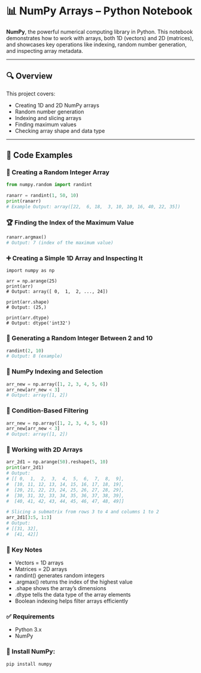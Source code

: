 # 📊 NumPy Arrays – Python Notebook

**NumPy**, the powerful numerical computing library in Python. This notebook demonstrates how to work with arrays, both 1D (vectors) and 2D (matrices), and showcases key operations like indexing, random number generation, and inspecting array metadata.

---

## 🔍 Overview

This project covers:

- Creating 1D and 2D NumPy arrays
- Random number generation
- Indexing and slicing arrays
- Finding maximum values
- Checking array shape and data type

---

## 📘 Code Examples

### 🎲 Creating a Random Integer Array

```python
from numpy.random import randint

ranarr = randint(1, 50, 10)
print(ranarr)
# Example Output: array([22,  6, 18,  3, 10, 10, 16, 40, 22, 35])
```

### 🏆 Finding the Index of the Maximum Value

```python
ranarr.argmax()
# Output: 7 (index of the maximum value)
```

### ➕ Creating a Simple 1D Array and Inspecting It
```
import numpy as np

arr = np.arange(25)
print(arr)
# Output: array([ 0,  1,  2, ..., 24])

print(arr.shape)
# Output: (25,)

print(arr.dtype)
# Output: dtype('int32')
```

### 🎯 Generating a Random Integer Between 2 and 10

```python
randint(2, 10)
# Output: 8 (example)
```

### 🔢 NumPy Indexing and Selection
```python
arr_new = np.array([1, 2, 3, 4, 5, 6])
arr_new[arr_new < 3]
# Output: array([1, 2])
```
### 🧮 Condition-Based Filtering
```python
arr_new = np.array([1, 2, 3, 4, 5, 6])
arr_new[arr_new < 3]
# Output: array([1, 2])
```
### 🧩 Working with 2D Arrays
```python
arr_2d1 = np.arange(50).reshape(5, 10)
print(arr_2d1)
# Output:
# [[ 0,  1,  2,  3,  4,  5,  6,  7,  8,  9],
#  [10, 11, 12, 13, 14, 15, 16, 17, 18, 19],
#  [20, 21, 22, 23, 24, 25, 26, 27, 28, 29],
#  [30, 31, 32, 33, 34, 35, 36, 37, 38, 39],
#  [40, 41, 42, 43, 44, 45, 46, 47, 48, 49]]

# Slicing a submatrix from rows 3 to 4 and columns 1 to 2
arr_2d1[3:5, 1:3]
# Output:
# [[31, 32],
#  [41, 42]]
```
### 📌 Key Notes
- Vectors = 1D arrays
- Matrices = 2D arrays
- randint() generates random integers
- .argmax() returns the index of the highest value
- .shape shows the array’s dimensions
- .dtype tells the data type of the array elements
- Boolean indexing helps filter arrays efficiently


### ✅ Requirements
- Python 3.x
- NumPy
  
### 🔧 Install NumPy:

``` bash
pip install numpy
```

